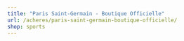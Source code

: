 ```yaml
---
title: "Paris Saint-Germain - Boutique Officielle"
url: /acheres/paris-saint-germain-boutique-officielle/
shop: sports
---
```

